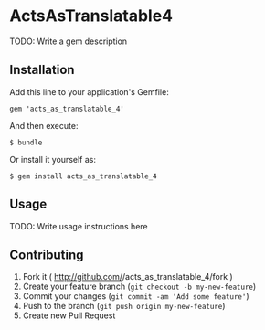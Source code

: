 # ActsAsTranslatable4

TODO: Write a gem description

## Installation

Add this line to your application's Gemfile:

    gem 'acts_as_translatable_4'

And then execute:

    $ bundle

Or install it yourself as:

    $ gem install acts_as_translatable_4

## Usage

TODO: Write usage instructions here

## Contributing

1. Fork it ( http://github.com/<my-github-username>/acts_as_translatable_4/fork )
2. Create your feature branch (`git checkout -b my-new-feature`)
3. Commit your changes (`git commit -am 'Add some feature'`)
4. Push to the branch (`git push origin my-new-feature`)
5. Create new Pull Request
